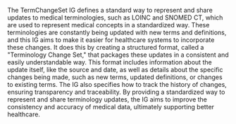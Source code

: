 The TermChangeSet IG defines a standard way to represent and share updates to medical terminologies, such as LOINC and SNOMED CT, which are used to represent medical concepts in a standardized way. These terminologies are constantly being updated with new terms and definitions, and this IG aims to make it easier for healthcare systems to incorporate these changes. It does this by creating a structured format, called a "Terminology Change Set," that packages these updates in a consistent and easily understandable way. This format includes information about the update itself, like the source and date, as well as details about the specific changes being made, such as new terms, updated definitions, or changes to existing terms. The IG also specifies how to track the history of changes, ensuring transparency and traceability. By providing a standardized way to represent and share terminology updates, the IG aims to improve the consistency and accuracy of medical data, ultimately supporting better healthcare.
